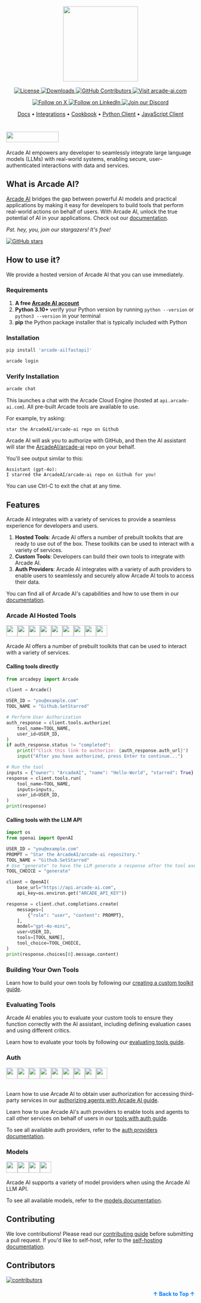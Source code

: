 <h3 align="center">
  <a name="readme-top"></a>
  <img
    src="https://docs.arcade-ai.com/images/logo/arcade-ai-logo.png"
    height="200"
  >
</h3>
<div align="center">
    <a href="https://github.com/arcadeai/arcade-ai/blob/main/LICENSE">
  <img src="https://img.shields.io/badge/License-MIT-yellow.svg" alt="License">
</a>
    <a href="https://pepy.tech/project/arcade-ai">
  <img src="https://static.pepy.tech/badge/arcade-ai" alt="Downloads">
</a>
<a href="https://github.com/ArcadeAI/arcade-ai/graphs/contributors">
  <img src="https://img.shields.io/github/contributors/arcadeai/arcade-ai.svg" alt="GitHub Contributors">
</a>
<a href="https://arcade-ai.com">
  <img src="https://img.shields.io/badge/Visit_Our_Website-orange" alt="Visit arcade-ai.com">
</a>
</div>
<div>
  <p align="center">
    <a href="https://x.com/TryArcade">
      <img src="https://img.shields.io/badge/Follow%20on%20X-000000?style=for-the-badge&logo=x&logoColor=white" alt="Follow on X" />
    </a>
    <a href="https://www.linkedin.com/company/arcade-ai">
      <img src="https://img.shields.io/badge/Follow%20on%20LinkedIn-0077B5?style=for-the-badge&logo=linkedin&logoColor=white" alt="Follow on LinkedIn" />
    </a>
    <a href="https://discord.com/invite/GUZEMpEZ9p">
      <img src="https://img.shields.io/badge/Join%20our%20Discord-5865F2?style=for-the-badge&logo=discord&logoColor=white" alt="Join our Discord" />
    </a>
  </p>
</div>

<p align="center">
    <a href="https://docs.arcade-ai.com" target="_blank">Docs</a> •
    <a href="https://docs.arcade-ai.com/integrations" target="_blank">Integrations</a> •
    <a href="https://github.com/ArcadeAI/cookbook" target="_blank">Cookbook</a> •
    <a href="https://github.com/ArcadeAI/arcade-py" target="_blank">Python Client</a> •
    <a href="https://github.com/ArcadeAI/arcade-js" target="_blank">JavaScript Client</a>
</p>

# <img src="https://docs.arcade-ai.com/images/logo/arcadeai-title-dark.png" alt="" width="139.98" height="27.84" style="vertical-align: bottom;" />

Arcade AI empowers any developer to seamlessly integrate large language models (LLMs) with real-world systems, enabling secure, user-authenticated interactions with data and services.

## What is Arcade AI?

[Arcade AI](https://arcade-ai.com?ref=github) bridges the gap between powerful AI models and practical applications by making it easy for developers to build tools that perform real-world actions on behalf of users. With Arcade AI, unlock the true potential of AI in your applications. Check out our [documentation](https://docs.arcade-ai.com).

_Pst. hey, you, join our stargazers! It's free!_

<a href="https://github.com/arcadeai/arcade-ai">
  <img src="https://img.shields.io/github/stars/arcadeai/arcade-ai.svg?style=social&label=Star&maxAge=2592000" alt="GitHub stars">
</a>

## How to use it?

We provide a hosted version of Arcade AI that you can use immediately.

### Requirements
1. **A free [Arcade AI account](https://arcade-ai.com/signup)**
2. **Python 3.10+** verify your Python version by running `python --version` or `python3 --version` in your terminal
3. **pip** the Python package installer that is typically included with Python

### Installation

```bash
pip install 'arcade-ai[fastapi]'
```

```bash
arcade login
```

### Verify Installation

```bash
arcade chat
```

This launches a chat with the Arcade Cloud Engine (hosted at `api.arcade-ai.com`). All pre-built Arcade tools are available to use.

For example, try asking:

```
star the ArcadeAI/arcade-ai repo on Github
```

Arcade AI will ask you to authorize with GitHub, and then the AI assistant will star the [ArcadeAI/arcade-ai](https://github.com/ArcadeAI/arcade-ai) repo on your behalf.

You'll see output similar to this:

```
Assistant (gpt-4o):
I starred the ArcadeAI/arcade-ai repo on Github for you!
```

You can use Ctrl-C to exit the chat at any time.


## Features
Arcade AI integrates with a variety of services to provide a seamless experience for developers and users.

1. **Hosted Tools**: Arcade AI offers a number of prebuilt toolkits that are ready to use out of the box. These toolkits can be used to interact with a variety of services.
1. **Custom Tools**: Developers can build their own tools to integrate with Arcade AI.
1. **Auth Providers**: Arcade AI integrates with a variety of auth providers to enable users to seamlessly and securely allow Arcade AI tools to access their data.


You can find all of Arcade AI's capabilities and how to use them in our [documentation](https://docs.arcade-ai.com).

### Arcade AI Hosted Tools
<img src="https://docs.arcade-ai.com/images/icons/github.png" alt="" width="30" height="30" style="vertical-align: top;" /><img src="https://docs.arcade-ai.com/images/icons/gmail.png" alt="" width="30" height="30" style="vertical-align: top;" /><img src="https://docs.arcade-ai.com/images/icons/google_calendar.png" alt="" width="30" height="30" style="vertical-align: top;" /><img src="https://docs.arcade-ai.com/images/icons/google_docs.png" alt="" width="30" height="30" style="vertical-align: top;" /><img src="https://docs.arcade-ai.com/images/icons/google_drive.png" alt="" width="30" height="30" style="vertical-align: top;" /><img src="https://docs.arcade-ai.com/images/icons/serpapi.png" alt="" width="30" height="30" style="vertical-align: top;" /><img src="https://docs.arcade-ai.com/images/icons/slack.png" alt="" width="30" height="30" style="vertical-align: top;" /><img src="https://docs.arcade-ai.com/images/icons/web.png" alt="" width="30" height="30" style="vertical-align: top;" /><img src="https://docs.arcade-ai.com/images/icons/twitter.png" alt="" width="30" height="30" style="vertical-align: top;" />
<br><br>
Arcade AI offers a number of prebuilt toolkits that can be used to interact with a variety of services.

#### Calling tools directly
```python
from arcadepy import Arcade

client = Arcade()

USER_ID = "you@example.com"
TOOL_NAME = "Github.SetStarred"

# Perform User Authorization
auth_response = client.tools.authorize(
    tool_name=TOOL_NAME,
    user_id=USER_ID,
)
if auth_response.status != "completed":
    print(f"Click this link to authorize: {auth_response.auth_url}")
    input("After you have authorized, press Enter to continue...")

# Run the tool
inputs = {"owner": "ArcadeAI", "name": "Hello-World", "starred": True}
response = client.tools.run(
    tool_name=TOOL_NAME,
    inputs=inputs,
    user_id=USER_ID,
)
print(response)

```

#### Calling tools with the LLM API
```python
import os
from openai import OpenAI

USER_ID = "you@example.com"
PROMPT = "Star the ArcadeAI/arcade-ai repository."
TOOL_NAME = "Github.SetStarred"
# Use "generate" to have the LLM generate a response after the tool executes. Use 'execute' to get the tool's output directly.
TOOL_CHOICE = "generate"

client = OpenAI(
    base_url="https://api.arcade-ai.com",
    api_key=os.environ.get("ARCADE_API_KEY"))

response = client.chat.completions.create(
    messages=[
        {"role": "user", "content": PROMPT},
    ],
    model="gpt-4o-mini",
    user=USER_ID,
    tools=[TOOL_NAME],
    tool_choice=TOOL_CHOICE,
)
print(response.choices[0].message.content)
```

### Building Your Own Tools

Learn how to build your own tools by following our [creating a custom toolkit guide](https://docs.arcade-ai.com/tools/overview).

### Evaluating Tools

Arcade AI enables you to evaluate your custom tools to ensure they function correctly with the AI assistant, including defining evaluation cases and using different critics.

Learn how to evaluate your tools by following our [evaluating tools guide](https://docs.arcade-ai.com/home/evaluate-tools/create-an-evaluation-suite).

### Auth
<img src="https://docs.arcade-ai.com/images/icons/github.png" alt="" width="30" height="30" style="vertical-align: top;" /><img src="https://docs.arcade-ai.com/images/icons/google.png" alt="" width="30" height="30" style="vertical-align: top;" /><img src="https://docs.arcade-ai.com/images/icons/linkedin.png" alt="" width="30" height="30" style="vertical-align: top;" /><img src="https://docs.arcade-ai.com/images/icons/msft.png" alt="" width="30" height="30" style="vertical-align: top;" /><img src="https://docs.arcade-ai.com/images/icons/slack.png" alt="" width="30" height="30" style="vertical-align: top;" /><img src="https://docs.arcade-ai.com/images/icons/spotify.png" alt="" width="30" height="30" style="vertical-align: top;" /><img src="https://docs.arcade-ai.com/images/icons/twitter.png" alt="" width="30" height="30" style="vertical-align: top;" /><img src="https://docs.arcade-ai.com/images/icons/zoom.png" alt="" width="30" height="30" style="vertical-align: top;" /><img src="https://docs.arcade-ai.com/images/icons/oauth2.png" alt="" width="30" height="30" style="vertical-align: top;" />
<br><br>

Learn how to use Arcade AI to obtain user authorization for accessing third-party services in our [authorizing agents with Arcade AI guide](https://docs.arcade-ai.com/home/get-a-token-for-a-user).

Learn how to use Arcade AI's auth providers to enable tools and agents to call other services on behalf of users in our [tools with auth guide](https://docs.arcade-ai.com/home/build-tools/create-a-tool-with-auth).

To see all available auth providers, refer to the [auth providers documentation](https://docs.arcade-ai.com/integrations).

### Models
<img src="https://docs.arcade-ai.com/images/icons/openai.png" alt="" width="30" height="30" style="vertical-align: top;" /><img src="https://docs.arcade-ai.com/images/icons/anthropic.png" alt="" width="30" height="30" style="vertical-align: top;" /><img src="https://docs.arcade-ai.com/images/icons/ollama.png" alt="" width="30" height="30" style="vertical-align: top;" /><img src="https://docs.arcade-ai.com/images/icons/groq.png" alt="" width="30" height="30" style="vertical-align: top;" />
<br><br>
Arcade AI supports a variety of model providers when using the Arcade AI LLM API.

To see all available models, refer to the [models documentation](https://docs.arcade-ai.com/integrations/models/openai).

## Contributing

We love contributions! Please read our [contributing guide](CONTRIBUTING.md) before submitting a pull request. If you'd like to self-host, refer to the [self-hosting documentation](https://docs.arcade-ai.com/home/install/overview).

## Contributors

<a href="https://github.com/ArcadeAI/arcade-ai/graphs/contributors">
  <img alt="contributors" src="https://contrib.rocks/image?repo=ArcadeAI/arcade-ai"/>
</a>

<p align="right" style="font-size: 14px; color: #555; margin-top: 20px;">
    <a href="#readme-top" style="text-decoration: none; color: #007bff; font-weight: bold;">
        ↑ Back to Top ↑
    </a>
</p>
